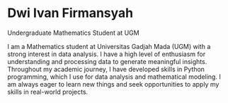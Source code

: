 # Dwi Ivan Firmansyah
Undergraduate Mathematics Student at UGM

I am a Mathematics student at Universitas Gadjah Mada (UGM) with a strong interest in data analysis. I have a high level of enthusiasm for understanding and processing data to generate meaningful insights. Throughout my academic journey, I have developed skills in Python programming, which I use for data analysis and mathematical modeling. I am always eager to learn new things and seek opportunities to apply my skills in real-world projects.


